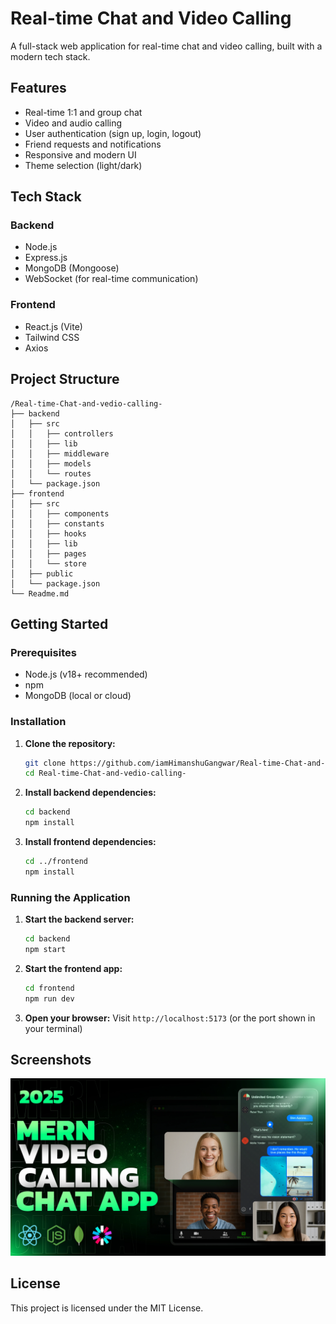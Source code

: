 # Real-time Chat and Video Calling

A full-stack web application for real-time chat and video calling, built with a modern tech stack.

## Features
- Real-time 1:1 and group chat
- Video and audio calling
- User authentication (sign up, login, logout)
- Friend requests and notifications
- Responsive and modern UI
- Theme selection (light/dark)

## Tech Stack

### Backend
- Node.js
- Express.js
- MongoDB (Mongoose)
- WebSocket (for real-time communication)

### Frontend
- React.js (Vite)
- Tailwind CSS
- Axios

## Project Structure

```
/Real-time-Chat-and-vedio-calling-
├── backend
│   ├── src
│   │   ├── controllers
│   │   ├── lib
│   │   ├── middleware
│   │   ├── models
│   │   └── routes
│   └── package.json
├── frontend
│   ├── src
│   │   ├── components
│   │   ├── constants
│   │   ├── hooks
│   │   ├── lib
│   │   ├── pages
│   │   └── store
│   ├── public
│   └── package.json
└── Readme.md
```

## Getting Started

### Prerequisites
- Node.js (v18+ recommended)
- npm
- MongoDB (local or cloud)

### Installation

1. **Clone the repository:**
   ```bash
   git clone https://github.com/iamHimanshuGangwar/Real-time-Chat-and-vedio-calling-.git
   cd Real-time-Chat-and-vedio-calling-
   ```

2. **Install backend dependencies:**
   ```bash
   cd backend
   npm install
   ```

3. **Install frontend dependencies:**
   ```bash
   cd ../frontend
   npm install
   ```

### Running the Application

1. **Start the backend server:**
   ```bash
   cd backend
   npm start
   ```

2. **Start the frontend app:**
   ```bash
   cd frontend
   npm run dev
   ```

3. **Open your browser:**
   Visit `http://localhost:5173` (or the port shown in your terminal)

## Screenshots

![Screenshot](frontend/public/screenshot-for-readme.png)

## License

This project is licensed under the MIT License.
